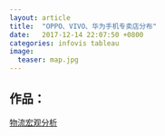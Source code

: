 ```yaml
---
layout: article
title:  "OPPO、VIVO、华为手机专卖店分布"
date:   2017-12-14 22:07:50 +0800
categories: infovis tableau
image:
  teaser: map.jpg	
---
```


## 作品：
<a href="https://public.tableau.com/views/_18162/1_2?:embed=y&:display_count=yes">物流宏观分析</a>
